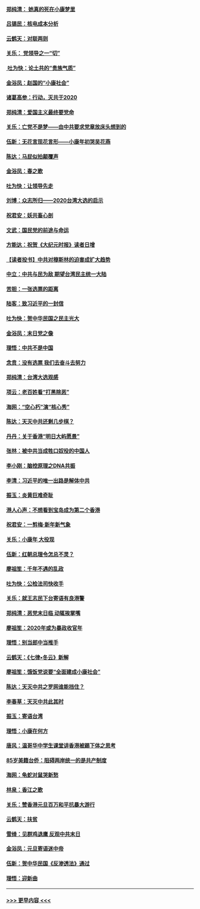 #### [郑纯清： 她真的死在小康梦里](../pages/nsc993/n11806623.md?t=01201522) 
#### [吕锡民：核电成本分析](../pages/nsc993/n11806284.md?t=01201522) 
#### [云鹤天：对联两则](../pages/nsc993/n11805957.md?t=01201522) 
#### [关乐： 党领导之一“切”](../pages/nsc993/n11804505.md?t=01201522) 
#### [ 吐为快：论土共的“贵族气质”](../pages/nsc993/n11804490.md?t=01201522) 
#### [金浴凤：赵国的“小康社会”](../pages/nsc993/n11804452.md?t=01201522) 
#### [诸葛高参：行动，灭共于2020](../pages/nsc993/n11804120.md?t=01201522) 
#### [郑纯清：爱国主义最终要党命](../pages/nsc993/n11802197.md?t=01201522) 
#### [关乐：亡党不是梦——由中共要求党章放床头想到的](../pages/nsc993/n11802156.md?t=01201522) 
#### [伍新：无花言现花言形——小康年初哭吴花燕](../pages/nsc993/n11800044.md?t=01201522) 
#### [陈达：马屁似拍颠覆声](../pages/nsc993/n11800010.md?t=01201522) 
#### [金浴凤：春之歌](../pages/nsc993/n11797687.md?t=01201522) 
#### [吐为快：让领导先走](../pages/nsc993/n11797512.md?t=01201522) 
#### [刘博：众志所归——2020台湾大选的启示](../pages/nsc993/n11796878.md?t=01201522) 
#### [祝君安：妖共畜心剖](../pages/nsc993/n11794273.md?t=01201522) 
#### [文武：国民党的前途与命运](../pages/nsc993/n11794198.md?t=01201522) 
#### [方能达：祝贺《大纪元时报》读者日增](../pages/nsc993/n11793807.md?t=01201522) 
#### [【读者投书】中共对穆斯林的迫害成扩大趋势](../pages/nsc993/n11791371.md?t=01201522) 
#### [中立：中共与民为敌 期望台湾民主统一大陆](../pages/nsc993/n11790392.md?t=01201522) 
#### [苦胆：一张选票的距离](../pages/nsc993/n11788914.md?t=01201522) 
#### [陆客：致习近平的一封信](../pages/nsc993/n11788867.md?t=01201522) 
#### [吐为快：贺中华民国之民主光大](../pages/nsc993/n11788618.md?t=01201522) 
#### [金浴凤：末日党之像](../pages/nsc993/n11787475.md?t=01201522) 
#### [理悟：中共不是中国](../pages/nsc993/n11787463.md?t=01201522) 
#### [念贲：没有选票  我们去奋斗去努力](../pages/nsc993/n11787398.md?t=01201522) 
#### [郑纯清：台湾大选观感](../pages/nsc993/n11786210.md?t=01201522) 
#### [项云：老百姓看“打黑除恶”](../pages/nsc993/n11785398.md?t=01201522) 
#### [海网：“空心朽”演“核心秀”](../pages/nsc993/n11783874.md?t=01201522) 
#### [陈达：天灭中共还剩几步棋？](../pages/nsc993/n11783719.md?t=01201522) 
#### [丹丹：关于香港“明日大屿愿景”](../pages/nsc993/n11783273.md?t=01201522) 
#### [张林：被中共当成牲口奴役的中国人](../pages/nsc993/n11782397.md?t=01201522) 
#### [李小刚：脑控原理之DNA共振](../pages/nsc993/n11780962.md?t=01201522) 
#### [李清：习近平的唯一出路是解体中共](../pages/nsc993/n11780866.md?t=01201522) 
#### [振玉：炎黄巨难奇耻](../pages/nsc993/n11779632.md?t=01201522) 
#### [港人心声：不想看到宝岛成为第二个香港](../pages/nsc993/n11778817.md?t=01201522) 
#### [祝君安：一剪梅‧新年新气象](../pages/nsc993/n11776340.md?t=01201522) 
#### [关乐：小康年 大役现](../pages/nsc993/n11774213.md?t=01201522) 
#### [伍新：红朝总理令怎总不灵？](../pages/nsc993/n11770813.md?t=01201522) 
#### [廖祖笙：千年不遇的乱政](../pages/nsc993/n11770373.md?t=01201522) 
#### [吐为快：公检法司快收手](../pages/nsc993/n11770359.md?t=01201522) 
#### [关乐：就王志民下台寄语有良港警](../pages/nsc993/n11769903.md?t=01201522) 
#### [郑纯清：恶党末日临 动辄挨掌嘴](../pages/nsc993/n11769356.md?t=01201522) 
#### [廖祖笙：2020年或为暴政收官年](../pages/nsc993/n11768216.md?t=01201522) 
#### [理悟：别当郎中当推手](../pages/nsc993/n11768243.md?t=01201522) 
#### [云鹤天：《七律▪冬云》新解](../pages/nsc993/n11768204.md?t=01201522) 
#### [廖祖笙：饿饭党说要“全面建成小康社会”](../pages/nsc993/n11767482.md?t=01201522) 
#### [陈达：天灭中共之罗网谁能挡住？](../pages/nsc993/n11767465.md?t=01201522) 
#### [李春草：天灭中共此其时](../pages/nsc993/n11767452.md?t=01201522) 
#### [振玉：寄语台湾](../pages/nsc993/n11767432.md?t=01201522) 
#### [理悟：小康在何方](../pages/nsc993/n11767394.md?t=01201522) 
#### [唐风：温哥华中学生课堂讲香港被踢下体之思考](../pages/nsc993/n11766848.md?t=01201522) 
#### [85岁美籍台侨：阻碍两岸统一的是共产制度](../pages/nsc993/n11765043.md?t=01201522) 
#### [海网：龟蛇对鼠哭新愁](../pages/nsc993/n11764895.md?t=01201522) 
#### [林泉：香江之歌](../pages/nsc993/n11764415.md?t=01201522) 
#### [关乐：赞香港元旦百万和平抗暴大游行](../pages/nsc993/n11764382.md?t=01201522) 
#### [云鹤天：扶贫](../pages/nsc993/n11764245.md?t=01201522) 
#### [雪绮：见群鸡退鹰  反观中共末日](../pages/nsc993/n11762112.md?t=01201522) 
#### [金浴凤：元旦寄语迷中帝](../pages/nsc993/n11761788.md?t=01201522) 
#### [伍新：贺中华民国《反渗透法》通过](../pages/nsc993/n11761994.md?t=01201522) 
#### [理悟：迎新曲](../pages/nsc993/n11761152.md?t=01201522) 

----
#### [ >>> 更早内容 <<< ](../indexes/nsc993-earlier.md)
